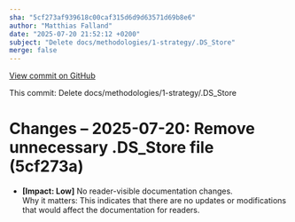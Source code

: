 ```yaml
---
sha: "5cf273af939618c00caf315d6d9d63571d69b8e6"
author: "Matthias Falland"
date: "2025-07-20 21:52:12 +0200"
subject: "Delete docs/methodologies/1-strategy/.DS_Store"
merge: false
---
```


[View commit on GitHub](https://github.com/TheTrustedAdvisor/FabricAdoptionFramework/commit/5cf273af939618c00caf315d6d9d63571d69b8e6)

This commit: Delete docs/methodologies/1-strategy/.DS_Store

# Changes – 2025-07-20: Remove unnecessary .DS_Store file (5cf273a)

- **[Impact: Low]** No reader-visible documentation changes.  
Why it matters: This indicates that there are no updates or modifications that would affect the documentation for readers.
